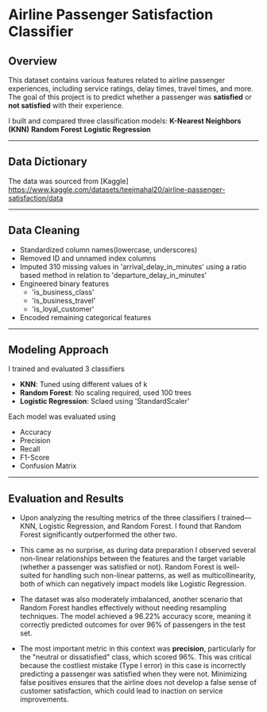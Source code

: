 # Airline Passenger Satisfaction Classifier

## Overview
This dataset contains various features related to airline passenger experiences, including service ratings, delay times, travel times, and more. The goal of this project is to predict whether a passenger was **satisfied** or **not satisfied** with their experience.

I built and compared three classification models:
**K-Nearest Neighbors (KNN)**
**Random Forest**
**Logistic Regression**


---
## Data Dictionary
The data was sourced from [Kaggle] https://www.kaggle.com/datasets/teejmahal20/airline-passenger-satisfaction/data


---
## Data Cleaning
- Standardized column names(lowercase, underscores)
- Removed ID and unnamed index columns
- Imputed 310 missing values in 'arrival_delay_in_minutes' using a ratio based method in relation to 'departure_delay_in_minutes'
- Engineered binary features
  - 'is_business_class'
  - 'is_business_travel'
  - 'is_loyal_customer'
- Encoded remaining categorical features


---
## Modeling Approach

I trained and evaluated 3 classifiers
  - **KNN**: Tuned using different values of k
  - **Random Forest**: No scaling required, used 100 trees
  - **Logistic Regression**: Sclaed using 'StandardScaler'

Each model was evaluated using

- Accuracy
- Precision
- Recall
- F1-Score
- Confusion Matrix


---
## Evaluation and Results
- Upon analyzing the resulting metrics of the three classifiers I trained—KNN, Logistic Regression, and Random Forest. I found that Random Forest significantly outperformed the other two.

- This came as no surprise, as during data preparation I observed several non-linear relationships between the features and the target variable (whether a passenger was satisfied or not). Random Forest is well-suited for handling such non-linear patterns, as well as multicollinearity, both of which can negatively impact models like Logistic Regression.

- The dataset was also moderately imbalanced, another scenario that Random Forest handles effectively without needing resampling techniques. The model achieved a 96.22% accuracy score, meaning it correctly predicted outcomes for over 96% of passengers in the test set.

- The most important metric in this context was **precision**, particularly for the "neutral or dissatisfied" class, which scored 96%. This was critical because the costliest mistake (Type I error) in this case is incorrectly predicting a passenger was satisfied when they were not. Minimizing false positives ensures that the airline does not develop a false sense of customer satisfaction, which could lead to inaction on service improvements.

